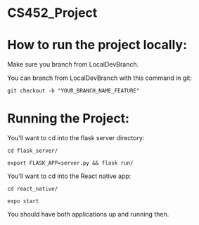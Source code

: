 # CS452_Project

# How to run the project locally:

Make sure you branch from LocalDevBranch.

You can branch from LocalDevBranch with this command in git:

`git checkout -b "YOUR_BRANCH_NAME_FEATURE" `

# Running the Project:

You'll want to cd into the flask server directory:

`cd flask_server/`

`export FLASK_APP=server.py && flask run/`

You'll want to cd into the React native app:

`cd react_native/`

`expo start`

You should have both applications up and running then.  
